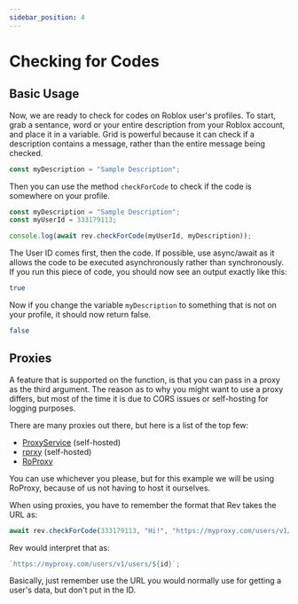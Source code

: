 ```yaml
---
sidebar_position: 4
---
```


# Checking for Codes

## Basic Usage

Now, we are ready to check for codes on Roblox user's profiles. To start, grab a sentance, word or your entire description from your Roblox account, and place it in a variable. Grid is powerful because it can check if a description contains a message, rather than the entire message being checked.

```javascript title="index.js"
const myDescription = "Sample Description";
```

Then you can use the method `checkForCode` to check if the code is somewhere on your profile.

```javascript title="index.js"
const myDescription = "Sample Description";
const myUserId = 333179113;

console.log(await rev.checkForCode(myUserId, myDescription));
```

The User ID comes first, then the code. If possible, use async/await as it allows the code to be executed asynchronously rather than synchronously. If you run this piece of code, you should now see an output exactly like this:

```bash title="Console"
true
```

Now if you change the variable `myDescription` to something that is not on your profile, it should now return false.

```bash title="Console"
false
```

## Proxies

A feature that is supported on the function, is that you can pass in a proxy as the third argument. The reason as to why you might want to use a proxy differs, but most of the time it is due to CORS issues or self-hosting for logging purposes.

There are many proxies out there, but here is a list of the top few:

- [ProxyService](https://github.com/sentanos/ProxyService) (self-hosted)
- [rprxy](https://github.com/sentanos/rprxy) (self-hosted)
- [RoProxy](https://roproxy.com)

You can use whichever you please, but for this example we will be using RoProxy, because of us not having to host it ourselves.

When using proxies, you have to remember the format that Rev takes the URL as:

```javascript
await rev.checkForCode(333179113, "Hi!", "https://myproxy.com/users/v1/users/"); // Remember the slash at the end
```

Rev would interpret that as:

```javascript
`https://myproxy.com/users/v1/users/${id}`;
```

Basically, just remember use the URL you would normally use for getting a user's data, but don't put in the ID.
